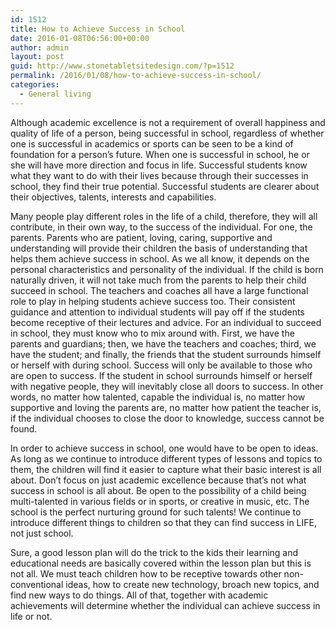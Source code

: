 ```yaml
---
id: 1512
title: How to Achieve Success in School
date: 2016-01-08T06:56:00+00:00
author: admin
layout: post
guid: http://www.stonetabletsitedesign.com/?p=1512
permalink: /2016/01/08/how-to-achieve-success-in-school/
categories:
  - General living
---
```

Although academic excellence is not a requirement of overall happiness and quality of life of a person, being successful in school, regardless of whether one is successful in academics or sports can be seen to be a kind of foundation for a person&#8217;s future. When one is successful in school, he or she will have more direction and focus in life. Successful students know what they want to do with their lives because through their successes in school, they find their true potential. Successful students are clearer about their objectives, talents, interests and capabilities.

Many people play different roles in the life of a child, therefore, they will all contribute, in their own way, to the success of the individual. For one, the parents. Parents who are patient, loving, caring, supportive and understanding will provide their children the basis of understanding that helps them achieve success in school. As we all know, it depends on the personal characteristics and personality of the individual. If the child is born naturally driven, it will not take much from the parents to help their child succeed in school. The teachers and coaches all have a large functional role to play in helping students achieve success too. Their consistent guidance and attention to individual students will pay off if the students become receptive of their lectures and advice. For an individual to succeed in school, they must know who to mix around with. First, we have the parents and guardians; then, we have the teachers and coaches; third, we have the student; and finally, the friends that the student surrounds himself or herself with during school. Success will only be available to those who are open to success. If the student in school surrounds himself or herself with negative people, they will inevitably close all doors to success. In other words, no matter how talented, capable the individual is, no matter how supportive and loving the parents are, no matter how patient the teacher is, if the individual chooses to close the door to knowledge, success cannot be found.

In order to achieve success in school, one would have to be open to ideas. As long as we continue to introduce different types of lessons and topics to them, the children will find it easier to capture what their basic interest is all about. Don&#8217;t focus on just academic excellence because that&#8217;s not what success in school is all about. Be open to the possibility of a child being multi-talented in various fields or in sports, or creative in music, etc. The school is the perfect nurturing ground for such talents! We continue to introduce different things to children so that they can find success in LIFE, not just school. 

Sure, a good lesson plan will do the trick to the kids their learning and educational needs are basically covered within the lesson plan but this is not all. We must teach children how to be receptive towards other non-conventional ideas, how to create new technology, broach new topics, and find new ways to do things. All of that, together with academic achievements will determine whether the individual can achieve success in life or not.